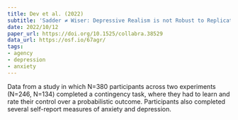 ```yaml
---
title: Dev et al. (2022)
subtitle: 'Sadder ≠ Wiser: Depressive Realism is not Robust to Replication'
date: 2022/10/12
paper_url: https://doi.org/10.1525/collabra.38529
data_url: https://osf.io/67agr/
tags:
- agency
- depression
- anxiety
---
```


Data from a study in which N=380 participants across two experiments (N=246, N=134) completed a contingency task, where they had to learn and rate their control over a probabilistic outcome. Participants also completed several self-report measures of anxiety and depression.  
